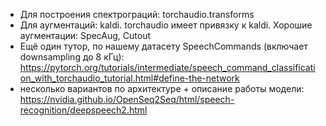 - Для построения спектрограций: torchaudio.transforms
- Для аугментаций: kaldi. torchaudio имеет привязку к kaldi. Хорошие аугментации: SpecAug, Cutout
- Ещё один тутор, по нашему датасету SpeechCommands (включает downsampling до 8 кГц): https://pytorch.org/tutorials/intermediate/speech_command_classification_with_torchaudio_tutorial.html#define-the-network
- несколько вариантов по архитектуре + описание работы модели: https://nvidia.github.io/OpenSeq2Seq/html/speech-recognition/deepspeech2.html